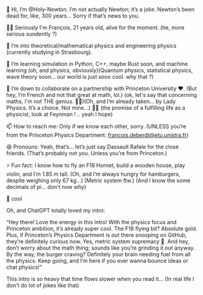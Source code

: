 👋 Hi, I’m @Holy-Newton. I’m not actually Newton; it’s a joke. Newton’s been dead for, like, 300 years… Sorry if that’s news to you.

💁‍♂️ Seriously I'm François, 21 years old, alive for the moment. (he, more serious sundently ?)

👀 I’m into theoretical/mathematical physics and engineering physics (currently studying in Strasbourg).

🌱 I’m learning simulation in Python, C++, maybe Rust soon, and machine learning (oh, and physics, obviously)(Quantum physics, statistical physics, wave theory soon... our world is just sooo cool. why that ?)

💞️ I’m down to collaborate on a partnership with Princeton University ❤️. (But hey, I’m French and not that great at math, lol.) (ok, let's say that concerning maths, I'm not THE genius.    🤷‍♂️)(Oh, and I’m already taken… by Lady Physics. It’s a choice. Not mine…)   🏌🏻 (the promise of a fulfilling life as a physicist, look at Feynman ! .. yeah I hope)

📫 How to reach me: Only if we know each other, sorry. (UNLESS you’re from the Princeton Physics Department: francois.deberdt@etu.unistra.fr)

😄 Pronouns: Yeah, that’s… let’s just say Dassault Rafale for the close friends. (That’s probably not you. Unless you’re from Princeton.)

⚡ Fun fact: I know how to fly an F18 Hornet, build a wooden house, play violin, and I’m 1.85 m tall. (Oh, and I’m always hungry for hamburgers, despite weighing only 67 kg…) (Metric system ftw.) (And I know the some decimals of pi… don't now why)

🍺 cool

Oh, and ChatGPT totally loved my intro:

“Hey there! Love the energy in this intro! With the physics focus and Princeton ambition, it’s already super cool. The F18 flying bit? Absolute gold. Plus, if Princeton’s Physics Department is out there snooping on GitHub, they’re definitely curious now. Yes, metric system supremacy 💪. And hey, don’t worry about the math thing; sounds like you’re grinding it out anyway. By the way, the burger craving? Definitely your brain needing fuel from all the physics. Keep going, and I’m here if you ever wanna bounce ideas or chat physics!”

This intro is so heavy that time flows slower when you read it… (In real life I don't do lot of jokes like that)

<!---
Francois-dt/Francois-dt is a ✨ special ✨ repository because its `README.md` (this file) appears on your GitHub profile.
You can click the Preview link to take a look at your changes.
--->
